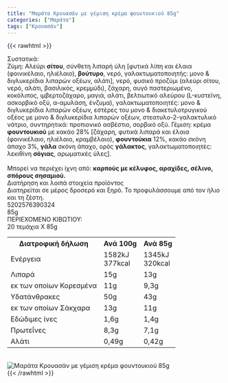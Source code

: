 ```yaml
---
title: "Μαράτα Κρουασάν με γέμιση κρέμα φουντουκιού 85g"
categories: ["Μαράτα"]
tags: ["Κρουασάν"]
---
```

{{< rawhtml >}}

<div class="sload306"><div class="product"><div id="sistatika">Συστατικά:</div><div class="alltext">Ζύμη: Αλεύρι <b>σίτου</b>, σύνθετη λιπαρή ύλη [φυτικά λίπη και έλαια (φοινικέλαιο, ηλιέλαιο), <b>βούτυρο</b>, νερό, γαλακτωματοποιητής: μονο &amp; διγλυκερίδια λιπαρών οξέων, αλάτι], νερό, φυσικό προζύμι (αλεύρι σίτου, νερό, αλάτι, βασιλικός, κρεμμύδι), ζάχαρη, αυγό παστεριωμένο, κοκόλιπος, ιμβερτοζάχαρο, μαγιά, αλάτι, βελτιωτικό αλεύρου (L-κυστεϊνη, ασκορβικό οξύ, α-αμυλάση, ένζυμα), γαλακτωματοποιητές: μονο &amp; διγλυκερίδια λιπαρών οξέων, εστέρες του μονο &amp; διακετυλοτρυγικού οξέος με μονο &amp; διγλυκερίδια λιπαρών οξέων, στεατυλο-2-γαλακτυλικό νάτριο, συντηρητικά: προπιονικό ασβέστιο, σορβικό οξύ. Γέμιση: κρέμα <b>φουντουκιού</b> με κακάο 28% [ζάχαρη, φυτικά λιπαρά και έλαια (φοινικέλαιο, ηλιέλαιο, κραμβέλαιο), <b>φουντούκια</b> 12%, κακάο σκόνη άπαχο 3%, <b>γάλα</b> σκόνη άπαχο, ορός <b>γάλακτος</b>, γαλακτωματοποιητές: λεκιθίνη <b>σόγιας</b>, αρωματικές ύλες].<br><br>Μπορεί να περιέχει ίχνη από: <b>καρπούς με κέλυφος, αραχίδες, σέλινο, σπόρους σησαμιού.</b></div><div id="loipa">Διατήρηση και λοιπά στοιχεία προϊόντος</div><div class="alltext">Διατηρείται σε μέρος δροσερό και ξηρό. Το προφυλάσσουμε από τον ήλιο και τη ζέστη.</div><div id="barcode"><div id="barimage1"></div><span id="bartext">5202576390324</span></div><div id="varos"><div id="varosimage1"></div><span id="varostext">85g</span></div><div id="kivotio">ΠΕΡΙΕΧΟΜΕΝΟ ΚΙΒΩΤΙΟΥ:<br>20 τεμάχια Χ 85g</div><div class="tabout"><table id="diatable"><tbody><tr><th>Διατροφική δήλωση</th><th>Ανά 100g</th><th>Ανά 85g</th></tr><tr><td class="texr2">Ενέργεια</td><td class="texr">1582kJ<br>377kcal</td><td class="texr">1345kJ<br>320kcal</td></tr><tr><td class="texr2">Λιπαρά</td><td class="texr">15g</td><td class="texr">13g</td></tr><tr><td class="gray">εκ των οποίων Κορεσµένα</td><td class="gray2">11g</td><td class="gray2">9,3g</td></tr><tr><td class="texr2">Yδατάνθρακες</td><td class="texr">50g</td><td class="texr">43g</td></tr><tr><td class="gray">εκ των οποίων Σάκχαρα</td><td class="gray2">13g</td><td class="gray2">11g</td></tr><tr><td class="texr2">Eδώδιμες ίνες</td><td class="texr">1,6g</td><td class="texr">1,4g</td></tr><tr><td class="texr2">Πρωτεΐνες</td><td class="texr">8,3g</td><td class="texr">7,1g</td></tr><tr><td class="texr2">Αλάτι</td><td class="texr">0,49g</td><td class="texr">0,42g</td></tr></tbody></table></div><br><div class="pimg"><img alt="Μαράτα Κρουασάν με γέμιση κρέμα φουντουκιού 85g" title="Μαράτα Κρουασάν με γέμιση κρέμα φουντουκιού 85g" src="/media/images/marata-krouasan-me-gemish-krema-fountoukiou-85g.jpg"></div></div></div>
{{< /rawhtml >}}



